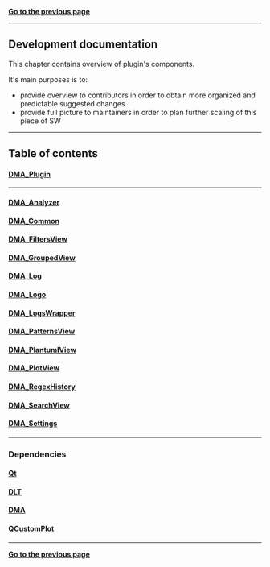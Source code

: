 [**Go to the previous page**](../../README.md)

----

## Development documentation

This chapter contains overview of plugin's components. 

It's main purposes is to:
- provide overview to contributors in order to obtain more organized and predictable suggested changes
- provide full picture to maintainers in order to plan further scaling of this piece of SW


----

## Table of contents


#### [DMA_Plugin](../../dltmessageanalyzerplugin/src/plugin/doc/doc.md)
----
#### [DMA_Analyzer](../../dltmessageanalyzerplugin/src/components/analyzer/doc/doc.md)
#### [DMA_Common](../../dltmessageanalyzerplugin/src/common/doc/doc.md)
#### [DMA_FiltersView](../../dltmessageanalyzerplugin/src/components/filtersView/doc/doc.md)
#### [DMA_GroupedView](../../dltmessageanalyzerplugin/src/components/groupedView/doc/doc.md)
#### [DMA_Log](../../dltmessageanalyzerplugin/src/components/log/doc/doc.md)
#### [DMA_Logo](../../dltmessageanalyzerplugin/src/components/logo/doc/doc.md)
#### [DMA_LogsWrapper](../../dltmessageanalyzerplugin/src/components/logsWrapper/doc/doc.md)
#### [DMA_PatternsView](../../dltmessageanalyzerplugin/src/components/patternsView/doc/doc.md)
#### [DMA_PlantumlView](../../dltmessageanalyzerplugin/src/components/plant_uml/doc/doc.md)
#### [DMA_PlotView](../../dltmessageanalyzerplugin/src/components/plotView/doc/doc.md)
#### [DMA_RegexHistory](../../dltmessageanalyzerplugin/src/components/regexHistory/doc/doc.md)
#### [DMA_SearchView](../../dltmessageanalyzerplugin/src/components/searchView/doc/doc.md)
#### [DMA_Settings](../../dltmessageanalyzerplugin/src/components/settings/doc/doc.md)
----

### Dependencies

#### [Qt](./qt.md)
#### [DLT](./dlt.md)
#### [DMA](./dma.md)
#### [QCustomPlot](./qcustomplot.md)

----

[**Go to the previous page**](../../README.md)